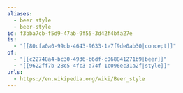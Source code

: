 ```yaml
---
aliases:
  - beer style
  - beer-style
id: f3bba7cb-f5d9-47ab-9f55-3d42f4bfa27e
is:
  - "[[80cfa0a0-99db-4643-9633-1e7f9de0ab30|concept]]"
of:
  - "[[c22748a4-bc30-4936-b6df-c068841271b9|beer]]"
  - "[[9622ff7b-28c5-4fc3-a74f-1c096ec31a2f|style]]"
urls:
  - https://en.wikipedia.org/wiki/Beer_style
---
```

